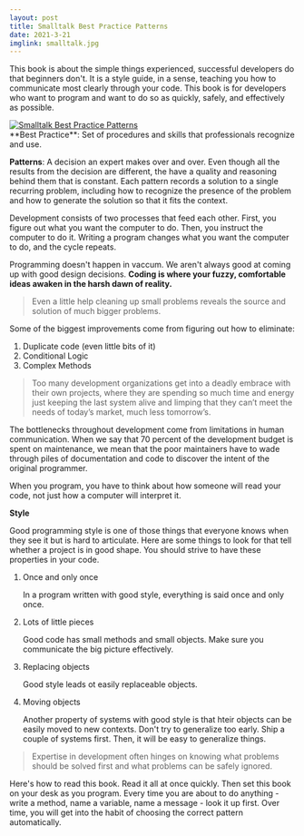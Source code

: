 ```yaml
---
layout: post
title: Smalltalk Best Practice Patterns
date: 2021-3-21
imglink: smalltalk.jpg
---
```


This book is about the simple things experienced, successful developers do that beginners don't. It is a style guide, in a sense, teaching you how to communicate most clearly through your code. This book is for developers who want to program and want to do so as quickly, safely, and effectively as possible. 

<div class="book centered">
  <a target="_blank" href="/images/books/{{ page.imglink }}">
    <img src="/images/books/{{ page.imglink }}" alt="Smalltalk Best Practice Patterns">
  </a>
</div>  
**Best Practice**: Set of procedures and skills that professionals recognize and use. 

**Patterns**: A decision an expert makes over and over. Even though all the results from the decision are different, the have a quality and reasoning behind them that is constant. Each pattern records a solution to a single recurring problem, including how to recognize the presence of the problem and how to generate the solution so that it fits the context. 

Development consists of two processes that feed each other. First, you figure out what you want the computer to do. Then, you instruct the computer to do it. Writing a program changes what you want the computer to do, and the cycle repeats. 

Programming doesn't happen in vaccum. We aren't always good at coming up with good design decisions. **Coding is where your fuzzy, comfortable ideas awaken in the harsh dawn of reality.** 

> Even a little help cleaning up small problems reveals the source and solution of much bigger problems.

Some of the biggest improvements come from figuring out how to eliminate:

1. Duplicate code (even little bits of it)
2. Conditional Logic
3. Complex Methods

> Too many development organizations get into a deadly embrace with their own projects, where they are spending so much time and energy just keeping the last system alive and limping that they can’t meet the needs of today’s market, much less tomorrow’s.

The bottlenecks throughout development come from limitations in human communication. When we say that 70 percent of the development budget is spent on maintenance, we mean that the poor maintainers have to wade through piles of documentation and code to discover the intent of the original programmer.

When you program, you have to think about how someone will read your code, not just how a computer will interpret it. 

**Style**

Good programming style is one of those things that everyone knows when they see it but is hard to articulate. Here are some things to look for that tell whether a project is in good shape. You should strive to have these properties in your code. 

1. Once and only once

   In a program written with good style, everything is said once and only once. 

2. Lots of little pieces

   Good code has small methods and small objects. Make sure you communicate the big picture effectively. 

3. Replacing objects

   Good style leads ot easily replaceable objects. 

4. Moving objects

   Another property of systems with good style is that hteir objects can be easily moved to new contexts. Don't try to generalize too early. Ship a couple of systems first. Then, it will be easy to generalize things. 

> Expertise in development often hinges on knowing what problems should be solved first and what problems can be safely ignored. 

Here's how to read this book. Read it all at once quickly. Then set this book on your desk as you program. Every time you are about to do anything - write a method, name a variable, name a message - look it up first. Over time, you will get into the habit of choosing the correct pattern automatically. 